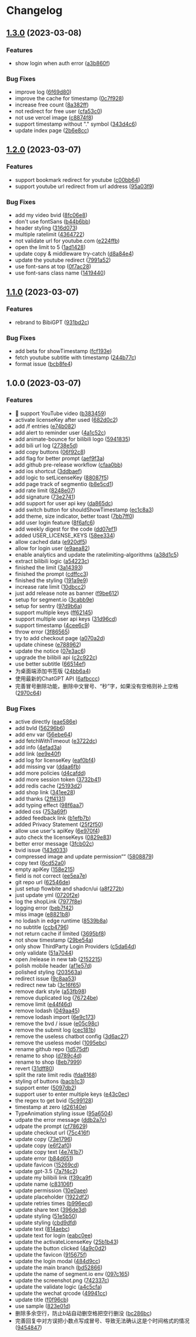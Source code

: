 # Changelog

## [1.3.0](https://github.com/JimmyLv/BibiGPT/compare/v1.2.0...v1.3.0) (2023-03-08)


### Features

* show login when auth error ([a3b860f](https://github.com/JimmyLv/BibiGPT/commit/a3b860f9f90cfb01454d5f712a75c815bd64fb52))


### Bug Fixes

* improve log ([6f69d80](https://github.com/JimmyLv/BibiGPT/commit/6f69d80345b53c87dadd19084300cc2472f1895f))
* improve the cache for timestamp ([0c7f928](https://github.com/JimmyLv/BibiGPT/commit/0c7f928886e960c45b5531dbc7e26de61c08f96d))
* increase free count ([8a382ff](https://github.com/JimmyLv/BibiGPT/commit/8a382ffd969f6ba38375746fad399a57f5aba4e1))
* not redirect for free user ([cfa53c0](https://github.com/JimmyLv/BibiGPT/commit/cfa53c0b8c125930833cbded9bfd919234ca1648))
* not use vercel image ([c8874f8](https://github.com/JimmyLv/BibiGPT/commit/c8874f8ebcb2293ba6259d9823c4071c9d522bba))
* support timestamp without "." symbol ([343d4c6](https://github.com/JimmyLv/BibiGPT/commit/343d4c69d16e5178f3e40925fc386d6c49d10b16))
* update index page ([2b6e8cc](https://github.com/JimmyLv/BibiGPT/commit/2b6e8cc7a2edae47f5766723ae16fc7aa8d3083a))

## [1.2.0](https://github.com/JimmyLv/BibiGPT/compare/v1.1.0...v1.2.0) (2023-03-07)


### Features

* support bookmark redirect for youtube ([c00bb64](https://github.com/JimmyLv/BibiGPT/commit/c00bb64f3f2a03379f09d9e0f85ab7039187c304))
* support youtube url redirect from url address ([95a03f9](https://github.com/JimmyLv/BibiGPT/commit/95a03f9668175d29355f205f81910c346f254f03))


### Bug Fixes

* add my video bvid ([8fc06e8](https://github.com/JimmyLv/BibiGPT/commit/8fc06e866ef089f2fa052feaef8d64ff5544c662))
* don't use fontSans ([b44b6bb](https://github.com/JimmyLv/BibiGPT/commit/b44b6bb5ea08927850862036504905fdc69f4f44))
* header styling ([316d073](https://github.com/JimmyLv/BibiGPT/commit/316d073c78c6b0c32ddb679ca27c7b87aaf4c871))
* multiple ratelimit ([4364722](https://github.com/JimmyLv/BibiGPT/commit/4364722bf460a5a215d2bbfa7211fa21663c5728))
* not validate url for youtube.com ([e224ffb](https://github.com/JimmyLv/BibiGPT/commit/e224ffb91797af58fecea60883c1f61d579cf2c8))
* open the limit to 5 ([1ad1428](https://github.com/JimmyLv/BibiGPT/commit/1ad14283ad11354c96257d291e4c4700e2cf79a9))
* update copy & middleware try-catch ([d8a84e4](https://github.com/JimmyLv/BibiGPT/commit/d8a84e49aac4e98efa9c2cbf7f142f279c81b619))
* update the youtube redirect ([7991a52](https://github.com/JimmyLv/BibiGPT/commit/7991a520f7cc460bed0a5d63aa7da7a96b68a4cb))
* use font-sans at top ([0f7ac28](https://github.com/JimmyLv/BibiGPT/commit/0f7ac2881baae5eeeb1a70967beedefe7060da6d))
* use font-sans class name ([1419440](https://github.com/JimmyLv/BibiGPT/commit/14194408ae9f5dec42a7337b9d999cc2defb90dd))

## [1.1.0](https://github.com/JimmyLv/BibiGPT/compare/v1.0.0...v1.1.0) (2023-03-07)


### Features

* rebrand to BibiGPT ([931bd2c](https://github.com/JimmyLv/BibiGPT/commit/931bd2ca02671bfe37e5b4ead497240afbad7531))


### Bug Fixes

* add beta for showTimestamp ([fcf193e](https://github.com/JimmyLv/BibiGPT/commit/fcf193e6a823b608a7d83ce2921148e401c8ee6f))
* fetch youtube subtitle with timestamp ([244b77c](https://github.com/JimmyLv/BibiGPT/commit/244b77cf6aad2c7e0cbcdee717ef5eae147216f7))
* format issue ([bcb8fe4](https://github.com/JimmyLv/BibiGPT/commit/bcb8fe47a7019581a34e600145275059a320da93))

## 1.0.0 (2023-03-07)


### Features

* 🎉 support YouTube video ([b383459](https://github.com/JimmyLv/BibiGPT/commit/b38345931a25fffb3459ac7d2ea087d4191c3e44))
* activate  licenseKey after used ([682d0c2](https://github.com/JimmyLv/BibiGPT/commit/682d0c254961a3482f5bd26248b4b13cd09e164e))
* add /f entries ([e74b082](https://github.com/JimmyLv/BibiGPT/commit/e74b0820bfc67f88e4ef276e52d338d2031cabff))
* add alert to reminder user ([4a1c52c](https://github.com/JimmyLv/BibiGPT/commit/4a1c52c4ba0942c9681b96980ee29ef9926e4b61))
* add animate-bounce for bilibili logo ([5941835](https://github.com/JimmyLv/BibiGPT/commit/5941835ee01f9393662c5d58cfb52da36691828f))
* add bili url log ([2738e5d](https://github.com/JimmyLv/BibiGPT/commit/2738e5d0c0d6219bc11ffed2dba8cebfa5efbe83))
* add copy buttons ([06f92c8](https://github.com/JimmyLv/BibiGPT/commit/06f92c898b09dc40402d6a887b9671d7d501a9f4))
* add flag for better prompt ([aef9f3a](https://github.com/JimmyLv/BibiGPT/commit/aef9f3a1279d2f8787ff63da07a23bc0af73425a))
* add github pre-release workflow ([cfaa0bb](https://github.com/JimmyLv/BibiGPT/commit/cfaa0bba28aea877417e55371073cc60cab94f38))
* add ios shortcut ([3ddbaef](https://github.com/JimmyLv/BibiGPT/commit/3ddbaef9fe86fcfc013d16d8e775e8c3747af2f3))
* add logic to setLicenseKey ([88087f5](https://github.com/JimmyLv/BibiGPT/commit/88087f5807d09fbf9ecddc990ec2a0c34c64a3ca))
* add page track of segmentio ([b8e5cd1](https://github.com/JimmyLv/BibiGPT/commit/b8e5cd1d90488d0d59b301f313e033d05b821d35))
* add rate limit ([8248e07](https://github.com/JimmyLv/BibiGPT/commit/8248e07d2ad4adc9dc45871e773bf3fa5a69b685))
* add signature ([73e2741](https://github.com/JimmyLv/BibiGPT/commit/73e27415456606949ffba307baa97ce816e7456c))
* add support for user api key ([da865dc](https://github.com/JimmyLv/BibiGPT/commit/da865dc561e82b13513b067b55426406ccdd85af))
* add switch button for shouldShowTimestamp ([ec1c8a3](https://github.com/JimmyLv/BibiGPT/commit/ec1c8a364acad4afa5ac6ce043f93cb566cc626d))
* add theme, size indicator, better toast ([7bb7ff0](https://github.com/JimmyLv/BibiGPT/commit/7bb7ff0df405e6d45635f47349e04c79f7adff14))
* add user login feature ([8f6afc6](https://github.com/JimmyLv/BibiGPT/commit/8f6afc6ceb735d784d9c319f280ba0f2292ca009))
* add weekly digest for the code ([dd07ef1](https://github.com/JimmyLv/BibiGPT/commit/dd07ef1184836902fea199f494a02102f02945d3))
* added USER_LICENSE_KEYS ([58ee334](https://github.com/JimmyLv/BibiGPT/commit/58ee33406711307d7320f90cd6d22249373ba733))
* allow cached data ([e920df5](https://github.com/JimmyLv/BibiGPT/commit/e920df5996f896527f84ba8b6e2adbe8254bb6e3))
* allow for login user ([e9aea82](https://github.com/JimmyLv/BibiGPT/commit/e9aea827f853c9805b945b6c12bf9a42c38b4473))
* enable analytics and update the ratelimiting-algorithms ([a38d1c5](https://github.com/JimmyLv/BibiGPT/commit/a38d1c52c41b1bcb0cde2c743a551fab49963ed9))
* extract bilibili logic ([a54223c](https://github.com/JimmyLv/BibiGPT/commit/a54223c37bb5495d24b9538f69332952ec230070))
* finished the limit ([3a14393](https://github.com/JimmyLv/BibiGPT/commit/3a14393fd69e8a9371e9bf86ec947d8bb1a2b53f))
* finished the prompt ([cdffcc3](https://github.com/JimmyLv/BibiGPT/commit/cdffcc349c1b94eab1c65c73516d9585fac60d44))
* finished the styling ([191a9e9](https://github.com/JimmyLv/BibiGPT/commit/191a9e9960af8c2f4022df3ed9844929e81aadfc))
* increase rate limit ([10dbcc2](https://github.com/JimmyLv/BibiGPT/commit/10dbcc20e525d438e08110cc9e6e5c5d6d38d263))
* just add release note as banner ([f9be612](https://github.com/JimmyLv/BibiGPT/commit/f9be612ea9042e6d732a8cc302b7ef29eabb8dca))
* setup for segment.io ([3cabb9e](https://github.com/JimmyLv/BibiGPT/commit/3cabb9e87d2ec28582cb958732b03bb458787cc0))
* setup for sentry ([97d9b6a](https://github.com/JimmyLv/BibiGPT/commit/97d9b6a9efc790d9dedf9b4be0e3bf612689aea0))
* support multiple keys ([ff62145](https://github.com/JimmyLv/BibiGPT/commit/ff621454b34c01fd2853db1f38b11984556cfcde))
* support multiple user api keys ([31d96cd](https://github.com/JimmyLv/BibiGPT/commit/31d96cd89d9ccbfae4aadbeb4a0add182830ec8f))
* support timestamp ([4cee6c9](https://github.com/JimmyLv/BibiGPT/commit/4cee6c977bfeeb76fec842a81e600d470fcab837))
* throw error ([3f86565](https://github.com/JimmyLv/BibiGPT/commit/3f865656a98f42a02639fcfb74e78b03acd44b55))
* try to add checkout page ([a070a2d](https://github.com/JimmyLv/BibiGPT/commit/a070a2daf95af06dee4464f417939e441a9f6dc7))
* update chinese ([e788962](https://github.com/JimmyLv/BibiGPT/commit/e7889625a90d914bb328f55f5ae1eefc927dbae8))
* update the notice ([07e3ac6](https://github.com/JimmyLv/BibiGPT/commit/07e3ac6279be458e6c568b036b0e2944b2045652))
* upgrade the bilibili api ([c2c922c](https://github.com/JimmyLv/BibiGPT/commit/c2c922c726dbff18db04a1c188b3439615f298e8))
* use better subtitle ([66514ef](https://github.com/JimmyLv/BibiGPT/commit/66514ef1f07eb076640b974355ca2a027fd5bde7))
* 为桌面端添加书签版 ([24bb6a4](https://github.com/JimmyLv/BibiGPT/commit/24bb6a49e53273323d28f5c441c1591226ff204e))
* 使用最新的ChatGPT API ([6afbccc](https://github.com/JimmyLv/BibiGPT/commit/6afbcccb7911a5bf11397318b1b89666eb90bf18))
* 完善冒号删除功能，删除中文冒号、“秒”字，如果没有空格则补上空格 ([2970c64](https://github.com/JimmyLv/BibiGPT/commit/2970c647d96cd1e48f15ef8feb67094d017fee32))


### Bug Fixes

* active directly ([eae586e](https://github.com/JimmyLv/BibiGPT/commit/eae586ec73a35335c183a81e5fb07e5ff9cdcef3))
* add bvId ([56296b6](https://github.com/JimmyLv/BibiGPT/commit/56296b6b38dc6dbc13ea0257decab85777ebecdf))
* add env var ([56ebe64](https://github.com/JimmyLv/BibiGPT/commit/56ebe64dd0fa72e047c0eb90edd424e2dd365241))
* add fetchWithTimeout ([e3722dc](https://github.com/JimmyLv/BibiGPT/commit/e3722dc329fec338f557c501420ce21d3238b0a7))
* add info ([4efad3a](https://github.com/JimmyLv/BibiGPT/commit/4efad3a1c8983a3fdee9247ac737f81b6340fa80))
* add link ([ee9e40f](https://github.com/JimmyLv/BibiGPT/commit/ee9e40f4ab5cffeb4a104fe965d15ec5cf744b32))
* add log for licenseKey ([eaf0bf4](https://github.com/JimmyLv/BibiGPT/commit/eaf0bf488d059dbaa6ff59e2c12382d093a0870c))
* add missing var ([ddaa6fb](https://github.com/JimmyLv/BibiGPT/commit/ddaa6fb5fe111ca23815c2befb3c30a6022b4041))
* add more policies ([d4cafdd](https://github.com/JimmyLv/BibiGPT/commit/d4cafdde840f81f5be67dbee3283b7a3c7886361))
* add more session token ([3732b41](https://github.com/JimmyLv/BibiGPT/commit/3732b41c87c3308f52ee5f45bb8d7c3e331ff646))
* add redis cache ([25193d2](https://github.com/JimmyLv/BibiGPT/commit/25193d25039a9c243eed5d95b08baeae64f03f64))
* add shop link ([341ee28](https://github.com/JimmyLv/BibiGPT/commit/341ee281c32877bb74a97077831082ac57610db5))
* add thanks ([2ff4131](https://github.com/JimmyLv/BibiGPT/commit/2ff4131cc82541a9a6e2cc2aa76b8ed13f512652))
* add typing effect ([98f6aa7](https://github.com/JimmyLv/BibiGPT/commit/98f6aa707416eabeb421c4261b9d5970ca303e59))
* added css ([753a69f](https://github.com/JimmyLv/BibiGPT/commit/753a69f153cb686fcf1089c902e919f57cd8d1c1))
* added feedback link ([b1efb7b](https://github.com/JimmyLv/BibiGPT/commit/b1efb7bb5bf50c324ccabbeb74c3f74a6b5aadee))
* added Privacy Statement ([25f2f50](https://github.com/JimmyLv/BibiGPT/commit/25f2f5070e9c326ec50596728c6a8911717e6515))
* allow use user's apiKey ([6e970f4](https://github.com/JimmyLv/BibiGPT/commit/6e970f4328fc946f9ebf700b16ff84c32db58f7d))
* auto check the licenseKeys ([0829e83](https://github.com/JimmyLv/BibiGPT/commit/0829e83a538c529024dfbe08f712ee6da5e23b08))
* better error message ([3fcb02c](https://github.com/JimmyLv/BibiGPT/commit/3fcb02cc850dac0abe235da7ef61f128cd7f1691))
* bvid issue ([143d033](https://github.com/JimmyLv/BibiGPT/commit/143d033f5a61c43d111f711a2a3d5a3ba5f36cbc))
* compressed image and update permission““ ([5808879](https://github.com/JimmyLv/BibiGPT/commit/58088794e91ed27a42cffd8947456a5efd748cca))
* copy text ([6cd52a0](https://github.com/JimmyLv/BibiGPT/commit/6cd52a05d0250ea19dc8cfb4ae3403c95330966f))
* empty apiKey ([158e215](https://github.com/JimmyLv/BibiGPT/commit/158e215d71aea317c10c522c37fc364067efdda9))
* field is not correct ([ee5ea7e](https://github.com/JimmyLv/BibiGPT/commit/ee5ea7e0bcf5d7243df0bf4f50add172fff3ffea))
* git repo url ([62546de](https://github.com/JimmyLv/BibiGPT/commit/62546dec29fdab7232e2ef9a91f984e632998019))
* just setup flowbite and shadcn/ui ([a8f272b](https://github.com/JimmyLv/BibiGPT/commit/a8f272bce5402d36c1dfe84458d530c73f5df4cc))
* just update yml ([0720f2e](https://github.com/JimmyLv/BibiGPT/commit/0720f2eec38a907c3e95f4819cc10eb7a9771fd8))
* log the shopLink ([7977f8e](https://github.com/JimmyLv/BibiGPT/commit/7977f8ec35e4410c384d8cb832f48a5fd0c23d6e))
* logging error ([beb7f42](https://github.com/JimmyLv/BibiGPT/commit/beb7f428840779b9f5f3c14d47ecdb193e308bd0))
* miss image ([e8821b8](https://github.com/JimmyLv/BibiGPT/commit/e8821b89c9d7cc76ba295d189e0a959dfcf84f0f))
* no lodash in edge runtime ([8539b8a](https://github.com/JimmyLv/BibiGPT/commit/8539b8a4db83d3f079ee9097b3d594b1b79c2adf))
* no subtitle ([ccb4796](https://github.com/JimmyLv/BibiGPT/commit/ccb4796aee2929d2e9a49f5015dd1a4b9b8819fb))
* not return cache if limited ([3695bf8](https://github.com/JimmyLv/BibiGPT/commit/3695bf81c1c231ff8eac4dbdfb85016adbdc075d))
* not show timestamp ([29be54a](https://github.com/JimmyLv/BibiGPT/commit/29be54ab70d7a5f8fd93b333af87cac4dabb9563))
* only show ThirdParty Login Providers ([c5da64d](https://github.com/JimmyLv/BibiGPT/commit/c5da64da9128689e1d230f6b0759d116e989bb04))
* only validate ([51a7044](https://github.com/JimmyLv/BibiGPT/commit/51a704424b90250fcfc77fd2d7b000163e284cc7))
* open /release in new tab ([2152215](https://github.com/JimmyLv/BibiGPT/commit/215221583008e66eb1107779d2bbabadebdd98ce))
* polish mobile header ([af1e57d](https://github.com/JimmyLv/BibiGPT/commit/af1e57d5c4975f5f8a2630675c729dde8902be63))
* polished styling ([203563a](https://github.com/JimmyLv/BibiGPT/commit/203563a00c05a419f740cdda8b979090ee877020))
* redirect issue ([9c8aa53](https://github.com/JimmyLv/BibiGPT/commit/9c8aa530d748df531f3bdd245a0cbce5daf49c11))
* redirect new tab ([3c16f65](https://github.com/JimmyLv/BibiGPT/commit/3c16f65ca8d6acb4b6308bfe4122be8469c43171))
* remove dark style ([a53fb98](https://github.com/JimmyLv/BibiGPT/commit/a53fb98a928e4a45d4f64f207fecee70986fda20))
* remove duplicated log ([76724be](https://github.com/JimmyLv/BibiGPT/commit/76724bedc319165d74dd65ee838081c901637eb6))
* remove limit ([e44f46d](https://github.com/JimmyLv/BibiGPT/commit/e44f46d0f1278a3d10c51bd0c6731cd5bbfec680))
* remove lodash ([049aa45](https://github.com/JimmyLv/BibiGPT/commit/049aa45ae4b754d98fe04fc1eddc5992918c02c4))
* remove lodash import ([6e9c173](https://github.com/JimmyLv/BibiGPT/commit/6e9c173b1c58cbac5500f468a75716fca0e689a5))
* remove the bvd / issue ([e05c98c](https://github.com/JimmyLv/BibiGPT/commit/e05c98cfb1d3c59323e2658f9db8ad5f927caea8))
* remove the submit log ([cec181b](https://github.com/JimmyLv/BibiGPT/commit/cec181bd6a51393859dc889e88fab3865294102d))
* remove the useless chatbot config ([3d6ac27](https://github.com/JimmyLv/BibiGPT/commit/3d6ac27f00b1902f5cd9d204a5274229adab84ae))
* remove the useless model ([1095ebc](https://github.com/JimmyLv/BibiGPT/commit/1095ebce1a677359ab1438605e6987769b42d07a))
* rename github repo ([1d575df](https://github.com/JimmyLv/BibiGPT/commit/1d575df6d3c981bddb23e882b772e5915928e904))
* rename to shop ([d789c4d](https://github.com/JimmyLv/BibiGPT/commit/d789c4db9ba05c415f02aba648d3cd2023b10296))
* rename to shop ([8eb7999](https://github.com/JimmyLv/BibiGPT/commit/8eb79994dbec937611723ed21a987a7b4b4c1528))
* revert ([31dff80](https://github.com/JimmyLv/BibiGPT/commit/31dff800b2fc84ee30ae53d4a7c8b706e438357e))
* split the rate limit redis ([fda8168](https://github.com/JimmyLv/BibiGPT/commit/fda81686903125cea02f92b93f686b00dea5f0ea))
* styling of buttons ([bacb1c3](https://github.com/JimmyLv/BibiGPT/commit/bacb1c3a7677d1d6746db72914e8ef3e5bad040c))
* support enter ([5097db2](https://github.com/JimmyLv/BibiGPT/commit/5097db2b25c4f08ff8244e18afd8b532c35267a5))
* support user to enter multiple keys ([e43c0ec](https://github.com/JimmyLv/BibiGPT/commit/e43c0ec71abc39e2297b6e8c993cda8e315421b4))
* the regex to get bvid ([5c99128](https://github.com/JimmyLv/BibiGPT/commit/5c991283c26b58ecd18a7e89c120118f4beab25f))
* timestamp at zero ([d26140e](https://github.com/JimmyLv/BibiGPT/commit/d26140e92a7adb6ca2e8a461f11b33b665961f08))
* TypeAnimation styling issue ([95a6504](https://github.com/JimmyLv/BibiGPT/commit/95a650449f7df0923a3e45dd57d056928504c15e))
* udpate the error message ([ddb2a7c](https://github.com/JimmyLv/BibiGPT/commit/ddb2a7c4e5a9b1392da19001e214fe3348c6fdaa))
* udpate the prompt ([cf78629](https://github.com/JimmyLv/BibiGPT/commit/cf78629e8fb1d17c38b1cc6719ee1eba6efa0f3e))
* update checkout url ([75c416f](https://github.com/JimmyLv/BibiGPT/commit/75c416ff7cde212c9b6f856efd51bc6848c9e11e))
* update copy ([73e1796](https://github.com/JimmyLv/BibiGPT/commit/73e17960e24c771e51a89253586e2d1150245c50))
* update copy ([e6f2af0](https://github.com/JimmyLv/BibiGPT/commit/e6f2af0c6a01ed9aa1bbe581f8ac2c756efaf747))
* update copy text ([4e741b7](https://github.com/JimmyLv/BibiGPT/commit/4e741b7142fb1c9cc4855728eea8048726485a0b))
* update error ([b84d651](https://github.com/JimmyLv/BibiGPT/commit/b84d651fd5c7a4f69d69012fd9e875b681de56fd))
* update favicon ([15269cd](https://github.com/JimmyLv/BibiGPT/commit/15269cdbbafc4563bc2cc45b14ec01dfb2f3fffb))
* update gpt-3.5 ([7a7f4c2](https://github.com/JimmyLv/BibiGPT/commit/7a7f4c2ada7789459ff13972e77808a7ec99492c))
* update my bilibili link ([f39ca9f](https://github.com/JimmyLv/BibiGPT/commit/f39ca9ffbd4276c4a620eccb7d791d6f089b9a8d))
* update name ([c83106f](https://github.com/JimmyLv/BibiGPT/commit/c83106f19dad3dd985411027b2dcd7a60e9fb2ee))
* update permission ([10e0aee](https://github.com/JimmyLv/BibiGPT/commit/10e0aeef113759c2c293462044c2f3d10c5ac548))
* update placeholder ([1922df2](https://github.com/JimmyLv/BibiGPT/commit/1922df29a8941120949f17ace9ca58b6a268694d))
* update retries times ([b996ecd](https://github.com/JimmyLv/BibiGPT/commit/b996ecdfba63b2836e656f796dfe96efcd4b40bf))
* update share text ([396de3d](https://github.com/JimmyLv/BibiGPT/commit/396de3d496558fbc263f9d365b5a8f38a7446404))
* update styling ([51e5b50](https://github.com/JimmyLv/BibiGPT/commit/51e5b5051872eaf35d1d77234a4fbfc8d99d68b5))
* update styling ([cbd9dfd](https://github.com/JimmyLv/BibiGPT/commit/cbd9dfda5675a63e659ed6824b5b38acd7b4c43e))
* update text ([814aebc](https://github.com/JimmyLv/BibiGPT/commit/814aebc483d48a0adcdbd75edd52ae95a073900d))
* update text for login ([eabc0ee](https://github.com/JimmyLv/BibiGPT/commit/eabc0ee5e4b2ce1ce09ff62ac5aaffae9bce5cd1))
* update the activateLicenseKey ([25b1b43](https://github.com/JimmyLv/BibiGPT/commit/25b1b4370da1a36edac86cbdc63e31a6388263f8))
* update the button clicked ([4a9c0d2](https://github.com/JimmyLv/BibiGPT/commit/4a9c0d28c7abcfebd02de2f5ec0d2745484311fa))
* update the favicon ([915675f](https://github.com/JimmyLv/BibiGPT/commit/915675f59c28f82001a45559df031acfebfd2b17))
* update the login modal ([484d9cc](https://github.com/JimmyLv/BibiGPT/commit/484d9cc21fcadacd1c77694790644aebddd27ad6))
* update the main branch ([bd52866](https://github.com/JimmyLv/BibiGPT/commit/bd5286666220efe5e3bfaba600143b5e55d34d7b))
* update the name of segment.io env ([097c165](https://github.com/JimmyLv/BibiGPT/commit/097c165c5c62936949b910af71846456643111a3))
* update the screenshot.png ([742337c](https://github.com/JimmyLv/BibiGPT/commit/742337cc9c662e690a75f24ff88ba3a481167428))
* update the validate logic ([a4c5cfa](https://github.com/JimmyLv/BibiGPT/commit/a4c5cfa48294967c78dc216521f9c4fcb621ea0c))
* update the wechat qrcode ([49941cc](https://github.com/JimmyLv/BibiGPT/commit/49941cc45b907e2d38fa9612e8e72a8fb8a6303b))
* update title ([f0f96cb](https://github.com/JimmyLv/BibiGPT/commit/f0f96cb4b139985429d8299f682f71d9e84bc413))
* use sample ([823e01d](https://github.com/JimmyLv/BibiGPT/commit/823e01def2d97e9ec0ddc82fc9e0e67baeb39483))
* 删除多余空行，防止b站自动删空格把空行删没 ([bc286bc](https://github.com/JimmyLv/BibiGPT/commit/bc286bcc67b2acba570e92726c12cb35f1e51740))
* 完善回复中对方误把小数点写成冒号、导致无法确认这是个时间格式的情况 ([9454847](https://github.com/JimmyLv/BibiGPT/commit/94548472bf313456baa2a5f581edfa2476cbe50c))
